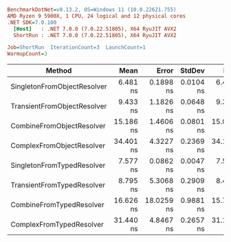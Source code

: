 ``` ini

BenchmarkDotNet=v0.13.2, OS=Windows 11 (10.0.22621.755)
AMD Ryzen 9 5900X, 1 CPU, 24 logical and 12 physical cores
.NET SDK=7.0.100
  [Host]   : .NET 7.0.0 (7.0.22.51805), X64 RyuJIT AVX2
  ShortRun : .NET 7.0.0 (7.0.22.51805), X64 RyuJIT AVX2

Job=ShortRun  IterationCount=3  LaunchCount=1  
WarmupCount=3  

```
|                      Method |      Mean |      Error |    StdDev |       Min |       Max |       P90 |   Gen0 | Allocated |
|---------------------------- |----------:|-----------:|----------:|----------:|----------:|----------:|-------:|----------:|
| SingletonFromObjectResolver |  6.481 ns |  0.1898 ns | 0.0104 ns |  6.469 ns |  6.489 ns |  6.488 ns |      - |         - |
| TransientFromObjectResolver |  9.433 ns |  1.1826 ns | 0.0648 ns |  9.360 ns |  9.486 ns |  9.479 ns | 0.0014 |      24 B |
|   CombineFromObjectResolver | 15.186 ns |  1.4606 ns | 0.0801 ns | 15.098 ns | 15.254 ns | 15.244 ns | 0.0033 |      56 B |
|   ComplexFromObjectResolver | 34.401 ns |  4.3227 ns | 0.2369 ns | 34.144 ns | 34.611 ns | 34.578 ns | 0.0095 |     160 B |
|  SingletonFromTypedResolver |  7.577 ns |  0.0862 ns | 0.0047 ns |  7.572 ns |  7.582 ns |  7.581 ns |      - |         - |
|  TransientFromTypedResolver |  8.795 ns |  5.3068 ns | 0.2909 ns |  8.479 ns |  9.051 ns |  9.012 ns | 0.0014 |      24 B |
|    CombineFromTypedResolver | 16.626 ns | 18.0259 ns | 0.9881 ns | 15.756 ns | 17.701 ns | 17.445 ns | 0.0033 |      56 B |
|    ComplexFromTypedResolver | 31.440 ns |  4.8467 ns | 0.2657 ns | 31.140 ns | 31.645 ns | 31.623 ns | 0.0095 |     160 B |
